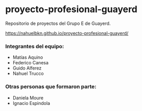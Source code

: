 # proyecto-profesional-guayerd

Repositorio de proyectos del Grupo E de Guayerd.

 https://nahuelbkn.github.io/proyecto-profesional-guayerd/

### Integrantes del equipo:
- Matías Aquino
- Federico Canesa
- Guido Alferez
- Nahuel Trucco

### Otras personas que formaron parte:
- Daniela Moure
- Ignacio Espindola


